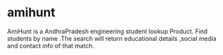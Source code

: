 # amihunt
AmiHunt is a AndhraPradesh engineering student lookup Product. Find students by name .The search will return educational details ,social media and contact info of that match.
